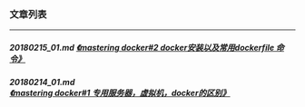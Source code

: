 ### 文章列表
---
##### 20180215_01.md [《mastering docker#2 docker安装以及常用dockerfile 命令》](20180215_01.md)
##### 20180214_01.md [《mastering docker#1 专用服务器，虚拟机，docker的区别》](20180214_01.md)